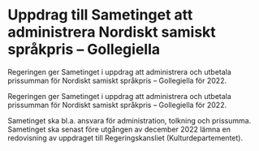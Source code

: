 # Uppdrag till Sametinget att administrera Nordiskt samiskt språkpris – Gollegiella

Regeringen ger Sametinget i uppdrag att administrera och utbetala prissumman för Nordiskt samiskt språkpris – Gollegiella för 2022.

Regeringen ger Sametinget i uppdrag att administrera och utbetala prissumman för Nordiskt samiskt språkpris – Gollegiella för 2022.

Sametinget ska bl.a. ansvara för administration, tolkning och prissumma. Sametinget ska senast före utgången av december 2022 lämna en redovisning av uppdraget till Regeringskansliet (Kulturdepartementet).
